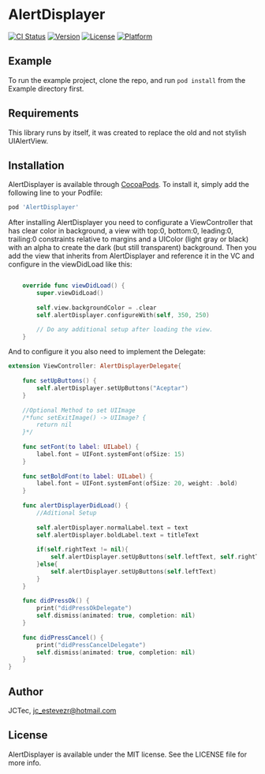 # AlertDisplayer

[![CI Status](https://img.shields.io/travis/JCTec/AlertDisplayer.svg?style=flat)](https://travis-ci.org/JCTec/AlertDisplayer)
[![Version](https://img.shields.io/cocoapods/v/AlertDisplayer.svg?style=flat)](https://cocoapods.org/pods/AlertDisplayer)
[![License](https://img.shields.io/cocoapods/l/AlertDisplayer.svg?style=flat)](https://cocoapods.org/pods/AlertDisplayer)
[![Platform](https://img.shields.io/cocoapods/p/AlertDisplayer.svg?style=flat)](https://cocoapods.org/pods/AlertDisplayer)

## Example

To run the example project, clone the repo, and run `pod install` from the Example directory first.

## Requirements

This library runs by itself, it was created to replace the old and not stylish UIAlertView.

## Installation

AlertDisplayer is available through [CocoaPods](https://cocoapods.org). To install
it, simply add the following line to your Podfile:

```ruby
pod 'AlertDisplayer'
```

After installing AlertDisplayer you need to configurate a ViewController that has clear color in background, a view with top:0, bottom:0, leading:0, trailing:0 constraints relative to margins and a UIColor (light gray or black) with an alpha to create the dark (but still transparent) background. 
Then you add the view that inherits from AlertDisplayer and reference it in the VC and configure in the viewDidLoad like this:

```swift

    override func viewDidLoad() {
        super.viewDidLoad()
        
        self.view.backgroundColor = .clear
        self.alertDisplayer.configureWith(self, 350, 250)

        // Do any additional setup after loading the view.
    }

```

And to configure it you also need to implement the Delegate:

```swift
extension ViewController: AlertDisplayerDelegate{
    
    func setUpButtons() {
        self.alertDisplayer.setUpButtons("Aceptar")
    }
    
    //Optional Method to set UIImage
    /*func setExitImage() -> UIImage? {
        return nil
    }*/
    
    func setFont(to label: UILabel) {
        label.font = UIFont.systemFont(ofSize: 15)
    }
    
    func setBoldFont(to label: UILabel) {
        label.font = UIFont.systemFont(ofSize: 20, weight: .bold)
    }
    
    func alertDisplayerDidLoad() {
        //Aditional Setup
        
        self.alertDisplayer.normalLabel.text = text
        self.alertDisplayer.boldLabel.text = titleText
        
        if(self.rightText != nil){
            self.alertDisplayer.setUpButtons(self.leftText, self.rightText)
        }else{
            self.alertDisplayer.setUpButtons(self.leftText)
        }
    }
    
    func didPressOk() {
        print("didPressOkDelegate")
        self.dismiss(animated: true, completion: nil)
    }
    
    func didPressCancel() {
        print("didPressCancelDelegate")
        self.dismiss(animated: true, completion: nil)
    }   
}
```

## Author

JCTec, jc_estevezr@hotmail.com

## License

AlertDisplayer is available under the MIT license. See the LICENSE file for more info.
